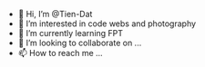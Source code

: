 - 👋 Hi, I’m @Tien-Dat
- 👀 I’m interested in code webs and photography
- 🌱 I’m currently learning FPT 
- 💞️ I’m looking to collaborate on ...
- 📫 How to reach me ...

<!---
Tien-Dat14/Tien-Dat14 is a ✨ special ✨ repository because its `README.md` (this file) appears on your GitHub profile.
You can click the Preview link to take a look at your changes.
--->
